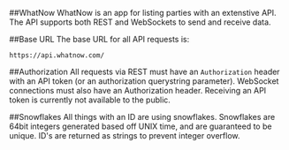 ##WhatNow
WhatNow is an app for listing parties with an extenstive API. The API supports both REST and WebSockets to send and receive data.

##Base URL
The base URL for all API requests is:
```
https://api.whatnow.com/
```

##Authorization
All requests via REST must have an `Authorization` header with an API token (or an authorization querystring parameter). WebSocket connections must also have an Authorization header. Receiving an API token is currently not available to the public.

##Snowflakes
All things with an ID are using snowflakes. Snowflakes are 64bit integers generated based off UNIX time, and are guaranteed to be unique. ID's are returned as strings to prevent integer overflow.
